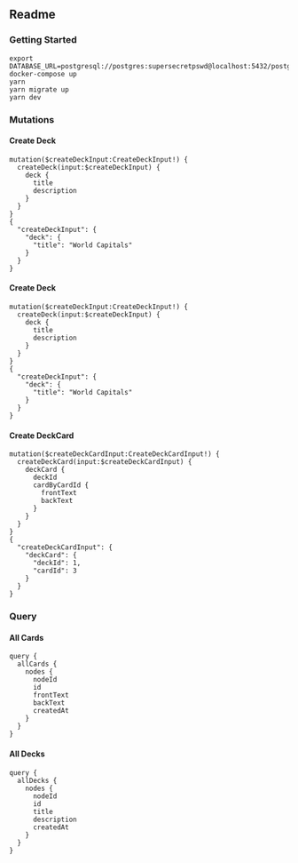 ## Readme

### Getting Started

```
export DATABASE_URL=postgresql://postgres:supersecretpswd@localhost:5432/postgres
docker-compose up
yarn
yarn migrate up
yarn dev
```

### Mutations


#### Create Deck
```
mutation($createDeckInput:CreateDeckInput!) {
  createDeck(input:$createDeckInput) {
    deck {
      title
      description
    }
  }
}
{
  "createDeckInput": {
    "deck": {
      "title": "World Capitals"
    }
  }
}
```

#### Create Deck
```
mutation($createDeckInput:CreateDeckInput!) {
  createDeck(input:$createDeckInput) {
    deck {
      title
      description
    }
  }
}
{
  "createDeckInput": {
    "deck": {
      "title": "World Capitals"
    }
  }
}
```

#### Create DeckCard
```
mutation($createDeckCardInput:CreateDeckCardInput!) {
  createDeckCard(input:$createDeckCardInput) {
    deckCard {
      deckId
      cardByCardId {
        frontText
        backText
      }
    }
  }
}
{
  "createDeckCardInput": {
    "deckCard": {
      "deckId": 1,
      "cardId": 3
    }
  }
}
```


### Query

#### All Cards
```
query {
  allCards {
    nodes {
      nodeId
      id
      frontText
      backText
      createdAt
    }
  }
}
```

#### All Decks
```
query {
  allDecks {
    nodes {
      nodeId
      id
      title
      description
      createdAt
    }
  }
}
```
